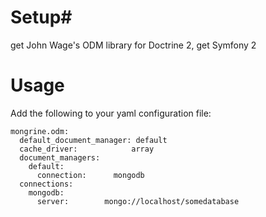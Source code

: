 # Setup#
get John Wage's ODM library for Doctrine 2,
get Symfony 2

# Usage #
Add the following to your yaml configuration file:

	mongrine.odm:
	  default_document_manager: default
	  cache_driver:            array
	  document_managers:
		default:
		  connection:      mongodb
	  connections:
		mongodb:
		  server:        mongo://localhost/somedatabase

